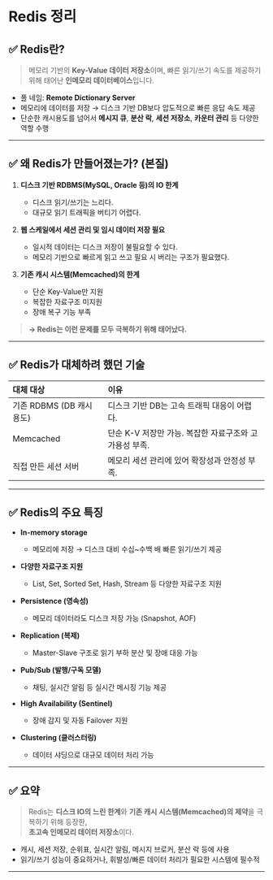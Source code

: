 # Redis 정리

## ✅ Redis란?

> 메모리 기반의 **Key-Value 데이터 저장소**이며, 빠른 읽기/쓰기 속도를 제공하기 위해 태어난 **인메모리 데이터베이스**입니다.

- 풀 네임: **Remote Dictionary Server**
- 메모리에 데이터를 저장 → 디스크 기반 DB보다 압도적으로 빠른 응답 속도 제공
- 단순한 캐시용도를 넘어서 **메시지 큐**, **분산 락**, **세션 저장소**, **카운터 관리** 등 다양한 역할 수행

---

## ✅ 왜 Redis가 만들어졌는가? (본질)

1. **디스크 기반 RDBMS(MySQL, Oracle 등)의 IO 한계**
    - 디스크 읽기/쓰기는 느리다.
    - 대규모 읽기 트래픽을 버티기 어렵다.

2. **웹 스케일에서 세션 관리 및 임시 데이터 저장 필요**
    - 일시적 데이터는 디스크 저장이 불필요할 수 있다.
    - 메모리 기반으로 빠르게 읽고 쓰고 필요 시 버리는 구조가 필요했다.

3. **기존 캐시 시스템(Memcached)의 한계**
    - 단순 Key-Value만 지원
    - 복잡한 자료구조 미지원
    - 장애 복구 기능 부족

> **→ Redis는 이런 문제를 모두 극복하기 위해 태어났다.**

---

## ✅ Redis가 대체하려 했던 기술

| 대체 대상 | 이유 |
|:---|:---|
| 기존 RDBMS (DB 캐시용도) | 디스크 기반 DB는 고속 트래픽 대응이 어렵다. |
| Memcached | 단순 K-V 저장만 가능. 복잡한 자료구조와 고가용성 부족. |
| 직접 만든 세션 서버 | 메모리 세션 관리에 있어 확장성과 안정성 부족. |

---

## ✅ Redis의 주요 특징

- **In-memory storage**
    - 메모리에 저장 → 디스크 대비 수십~수백 배 빠른 읽기/쓰기 제공

- **다양한 자료구조 지원**
    - List, Set, Sorted Set, Hash, Stream 등 다양한 자료구조 지원

- **Persistence (영속성)**
    - 메모리 데이터라도 디스크 저장 가능 (Snapshot, AOF)

- **Replication (복제)**
    - Master-Slave 구조로 읽기 부하 분산 및 장애 대응 가능

- **Pub/Sub (발행/구독 모델)**
    - 채팅, 실시간 알림 등 실시간 메시징 기능 제공

- **High Availability (Sentinel)**
    - 장애 감지 및 자동 Failover 지원

- **Clustering (클러스터링)**
    - 데이터 샤딩으로 대규모 데이터 처리 가능

---

## ✅ 요약

> Redis는 **디스크 IO의 느린 한계**와 **기존 캐시 시스템(Memcached)의 제약**을 극복하기 위해 등장한,  
> **초고속 인메모리 데이터 저장소**이다.

- 캐시, 세션 저장, 순위표, 실시간 알림, 메시지 브로커, 분산 락 등에 사용
- 읽기/쓰기 성능이 중요하거나, 휘발성/빠른 데이터 처리가 필요한 시스템에 필수적

---